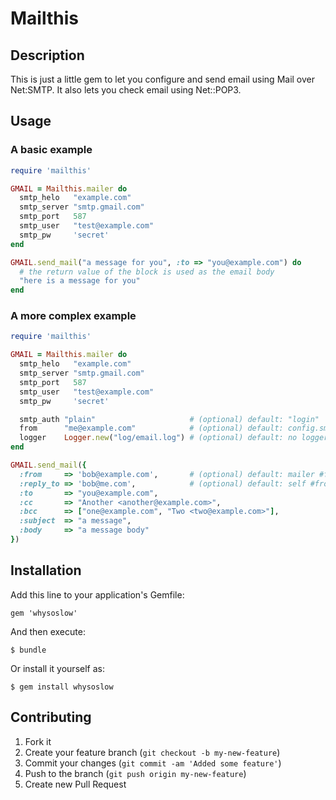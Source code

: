 # Mailthis

## Description

This is just a little gem to let you configure and send email using Mail over Net:SMTP.  It also lets you check email using Net::POP3.

## Usage

### A basic example

```ruby
require 'mailthis'

GMAIL = Mailthis.mailer do
  smtp_helo   "example.com"
  smtp_server "smtp.gmail.com"
  smtp_port   587
  smtp_user   "test@example.com"
  smtp_pw     'secret'
end

GMAIL.send_mail("a message for you", :to => "you@example.com") do
  # the return value of the block is used as the email body
  "here is a message for you"
end
```

### A more complex example

```ruby
require 'mailthis'

GMAIL = Mailthis.mailer do
  smtp_helo   "example.com"
  smtp_server "smtp.gmail.com"
  smtp_port   587
  smtp_user   "test@example.com"
  smtp_pw     'secret'

  smtp_auth "plain"                     # (optional) default: "login"
  from      "me@example.com"            # (optional) default: config.smtp_username (if valid)
  logger    Logger.new("log/email.log") # (optional) default: no logger, no logging
end

GMAIL.send_mail({
  :from     => 'bob@example.com',       # (optional) default: mailer #from
  :reply_to => 'bob@me.com',            # (optional) default: self #from
  :to       => "you@example.com",
  :cc       => "Another <another@example.com>",
  :bcc      => ["one@example.com", "Two <two@example.com>"],
  :subject  => "a message",
  :body     => "a message body"
})
```

## Installation

Add this line to your application's Gemfile:

    gem 'whysoslow'

And then execute:

    $ bundle

Or install it yourself as:

    $ gem install whysoslow

## Contributing

1. Fork it
2. Create your feature branch (`git checkout -b my-new-feature`)
3. Commit your changes (`git commit -am 'Added some feature'`)
4. Push to the branch (`git push origin my-new-feature`)
5. Create new Pull Request

